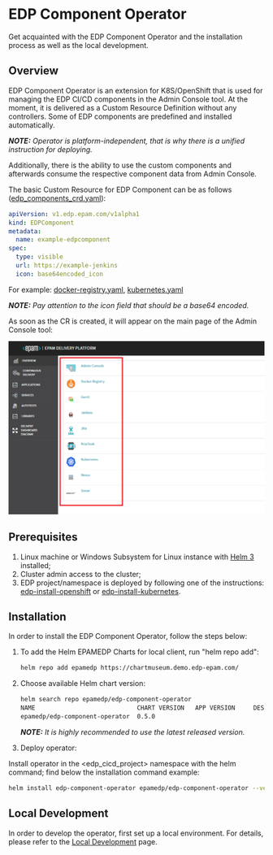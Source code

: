 # EDP Component Operator

Get acquainted with the EDP Component Operator and the installation process as well as the local development.

## Overview

EDP Component Operator is an extension for K8S/OpenShift that is used for managing the EDP CI/CD components in the Admin Console tool.
At the moment, it is delivered as a Custom Resource Definition without any controllers. 
Some of EDP components are predefined and installed automatically. 

_**NOTE:** Operator is platform-independent, that is why there is a unified instruction for deploying._

Additionally, there is the ability to use the custom components and afterwards consume the respective component data from Admin Console. 

The basic Custom Resource for EDP Component can be as follows ([edp_components_crd.yaml](deploy-templates/crds/v1.edp.epam.com_edpcomponents_crd.yaml)):

```yaml
apiVersion: v1.edp.epam.com/v1alpha1
kind: EDPComponent
metadata:
  name: example-edpcomponent
spec:
  type: visible
  url: https://example-jenkins
  icon: base64encoded_icon
```

For example: [docker-registry.yaml](documentation/docker-registry.yaml), [kubernetes.yaml](documentation/kubernetes.yaml)

_**NOTE:** Pay attention to the icon field that should be a base64 encoded._

As soon as the CR is created, it will appear on the main page of the Admin Console tool:

![admin-console](readme-resource/admin_console_main_page.png "admin-console")

## Prerequisites
1. Linux machine or Windows Subsystem for Linux instance with [Helm 3](https://helm.sh/docs/intro/install/) installed;
2. Cluster admin access to the cluster;
3. EDP project/namespace is deployed by following one of the instructions: [edp-install-openshift](https://github.com/epam/edp-install/blob/master/documentation/openshift_install_edp.md#edp-installation-on-openshift) or [edp-install-kubernetes](https://github.com/epam/edp-install/blob/master/documentation/kubernetes_install_edp.md#edp-installation-on-kubernetes).

## Installation
In order to install the EDP Component Operator, follow the steps below:

1. To add the Helm EPAMEDP Charts for local client, run "helm repo add":
     ```bash
     helm repo add epamedp https://chartmuseum.demo.edp-epam.com/
     ```
2. Choose available Helm chart version:
     ```bash
     helm search repo epamedp/edp-component-operator
     NAME                            CHART VERSION   APP VERSION     DESCRIPTION
     epamedp/edp-component-operator  0.5.0    
     ```
  
    _**NOTE:** It is highly recommended to use the latest released version._

3. Deploy operator:

Install operator in the <edp_cicd_project> namespace with the helm command; find below the installation command example:
```bash
helm install edp-component-operator epamedp/edp-component-operator --version <chart_version>
```

## Local Development
In order to develop the operator, first set up a local environment. For details, please refer to the [Local Development](documentation/local_development.md) page.